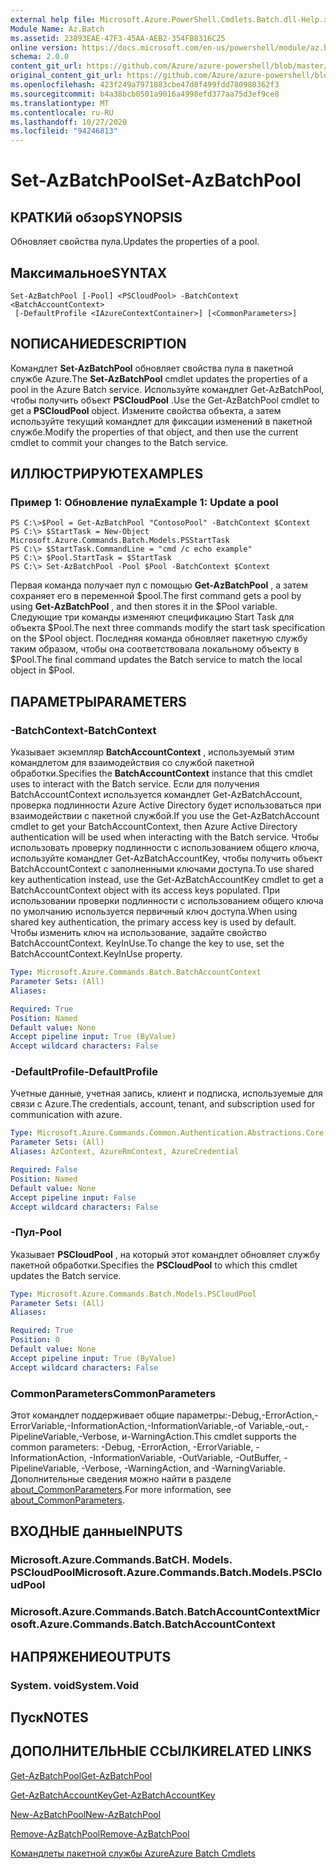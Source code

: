 ```yaml
---
external help file: Microsoft.Azure.PowerShell.Cmdlets.Batch.dll-Help.xml
Module Name: Az.Batch
ms.assetid: 23893EAE-47F3-45AA-AEB2-354FB8316C25
online version: https://docs.microsoft.com/en-us/powershell/module/az.batch/set-azbatchpool
schema: 2.0.0
content_git_url: https://github.com/Azure/azure-powershell/blob/master/src/Batch/Batch/help/Set-AzBatchPool.md
original_content_git_url: https://github.com/Azure/azure-powershell/blob/master/src/Batch/Batch/help/Set-AzBatchPool.md
ms.openlocfilehash: 423f249a7971883cbe47d8f499fdd780980362f3
ms.sourcegitcommit: b4a38bcb0501a9016a4998efd377aa75d3ef9ce8
ms.translationtype: MT
ms.contentlocale: ru-RU
ms.lasthandoff: 10/27/2020
ms.locfileid: "94246813"
---
```

# <span data-ttu-id="0f3b7-101">Set-AzBatchPool</span><span class="sxs-lookup"><span data-stu-id="0f3b7-101">Set-AzBatchPool</span></span>

## <span data-ttu-id="0f3b7-102">КРАТКИй обзор</span><span class="sxs-lookup"><span data-stu-id="0f3b7-102">SYNOPSIS</span></span>
<span data-ttu-id="0f3b7-103">Обновляет свойства пула.</span><span class="sxs-lookup"><span data-stu-id="0f3b7-103">Updates the properties of a pool.</span></span>

## <span data-ttu-id="0f3b7-104">Максимальное</span><span class="sxs-lookup"><span data-stu-id="0f3b7-104">SYNTAX</span></span>

```
Set-AzBatchPool [-Pool] <PSCloudPool> -BatchContext <BatchAccountContext>
 [-DefaultProfile <IAzureContextContainer>] [<CommonParameters>]
```

## <span data-ttu-id="0f3b7-105">NОПИСАНИЕ</span><span class="sxs-lookup"><span data-stu-id="0f3b7-105">DESCRIPTION</span></span>
<span data-ttu-id="0f3b7-106">Командлет **Set-AzBatchPool** обновляет свойства пула в пакетной службе Azure.</span><span class="sxs-lookup"><span data-stu-id="0f3b7-106">The **Set-AzBatchPool** cmdlet updates the properties of a pool in the Azure Batch service.</span></span>
<span data-ttu-id="0f3b7-107">Используйте командлет Get-AzBatchPool, чтобы получить объект **PSCloudPool** .</span><span class="sxs-lookup"><span data-stu-id="0f3b7-107">Use the Get-AzBatchPool cmdlet to get a **PSCloudPool** object.</span></span>
<span data-ttu-id="0f3b7-108">Измените свойства объекта, а затем используйте текущий командлет для фиксации изменений в пакетной службе.</span><span class="sxs-lookup"><span data-stu-id="0f3b7-108">Modify the properties of that object, and then use the current cmdlet to commit your changes to the Batch service.</span></span>

## <span data-ttu-id="0f3b7-109">ИЛЛЮСТРИРУЮТ</span><span class="sxs-lookup"><span data-stu-id="0f3b7-109">EXAMPLES</span></span>

### <span data-ttu-id="0f3b7-110">Пример 1: Обновление пула</span><span class="sxs-lookup"><span data-stu-id="0f3b7-110">Example 1: Update a pool</span></span>
```
PS C:\>$Pool = Get-AzBatchPool "ContosoPool" -BatchContext $Context
PS C:\> $StartTask = New-Object Microsoft.Azure.Commands.Batch.Models.PSStartTask
PS C:\> $StartTask.CommandLine = "cmd /c echo example"
PS C:\> $Pool.StartTask = $StartTask
PS C:\> Set-AzBatchPool -Pool $Pool -BatchContext $Context
```

<span data-ttu-id="0f3b7-111">Первая команда получает пул с помощью **Get-AzBatchPool** , а затем сохраняет его в переменной $pool.</span><span class="sxs-lookup"><span data-stu-id="0f3b7-111">The first command gets a pool by using **Get-AzBatchPool** , and then stores it in the $Pool variable.</span></span>
<span data-ttu-id="0f3b7-112">Следующие три команды изменяют спецификацию Start Task для объекта $Pool.</span><span class="sxs-lookup"><span data-stu-id="0f3b7-112">The next three commands modify the start task specification on the $Pool object.</span></span>
<span data-ttu-id="0f3b7-113">Последняя команда обновляет пакетную службу таким образом, чтобы она соответствовала локальному объекту в $Pool.</span><span class="sxs-lookup"><span data-stu-id="0f3b7-113">The final command updates the Batch service to match the local object in $Pool.</span></span>

## <span data-ttu-id="0f3b7-114">ПАРАМЕТРЫ</span><span class="sxs-lookup"><span data-stu-id="0f3b7-114">PARAMETERS</span></span>

### <span data-ttu-id="0f3b7-115">-BatchContext</span><span class="sxs-lookup"><span data-stu-id="0f3b7-115">-BatchContext</span></span>
<span data-ttu-id="0f3b7-116">Указывает экземпляр **BatchAccountContext** , используемый этим командлетом для взаимодействия со службой пакетной обработки.</span><span class="sxs-lookup"><span data-stu-id="0f3b7-116">Specifies the **BatchAccountContext** instance that this cmdlet uses to interact with the Batch service.</span></span>
<span data-ttu-id="0f3b7-117">Если для получения BatchAccountContext используется командлет Get-AzBatchAccount, проверка подлинности Azure Active Directory будет использоваться при взаимодействии с пакетной службой.</span><span class="sxs-lookup"><span data-stu-id="0f3b7-117">If you use the Get-AzBatchAccount cmdlet to get your BatchAccountContext, then Azure Active Directory authentication will be used when interacting with the Batch service.</span></span> <span data-ttu-id="0f3b7-118">Чтобы использовать проверку подлинности с использованием общего ключа, используйте командлет Get-AzBatchAccountKey, чтобы получить объект BatchAccountContext с заполненными ключами доступа.</span><span class="sxs-lookup"><span data-stu-id="0f3b7-118">To use shared key authentication instead, use the Get-AzBatchAccountKey cmdlet to get a BatchAccountContext object with its access keys populated.</span></span> <span data-ttu-id="0f3b7-119">При использовании проверки подлинности с использованием общего ключа по умолчанию используется первичный ключ доступа.</span><span class="sxs-lookup"><span data-stu-id="0f3b7-119">When using shared key authentication, the primary access key is used by default.</span></span> <span data-ttu-id="0f3b7-120">Чтобы изменить ключ на использование, задайте свойство BatchAccountContext. KeyInUse.</span><span class="sxs-lookup"><span data-stu-id="0f3b7-120">To change the key to use, set the BatchAccountContext.KeyInUse property.</span></span>

```yaml
Type: Microsoft.Azure.Commands.Batch.BatchAccountContext
Parameter Sets: (All)
Aliases:

Required: True
Position: Named
Default value: None
Accept pipeline input: True (ByValue)
Accept wildcard characters: False
```

### <span data-ttu-id="0f3b7-121">-DefaultProfile</span><span class="sxs-lookup"><span data-stu-id="0f3b7-121">-DefaultProfile</span></span>
<span data-ttu-id="0f3b7-122">Учетные данные, учетная запись, клиент и подписка, используемые для связи с Azure.</span><span class="sxs-lookup"><span data-stu-id="0f3b7-122">The credentials, account, tenant, and subscription used for communication with azure.</span></span>

```yaml
Type: Microsoft.Azure.Commands.Common.Authentication.Abstractions.Core.IAzureContextContainer
Parameter Sets: (All)
Aliases: AzContext, AzureRmContext, AzureCredential

Required: False
Position: Named
Default value: None
Accept pipeline input: False
Accept wildcard characters: False
```

### <span data-ttu-id="0f3b7-123">-Пул</span><span class="sxs-lookup"><span data-stu-id="0f3b7-123">-Pool</span></span>
<span data-ttu-id="0f3b7-124">Указывает **PSCloudPool** , на который этот командлет обновляет службу пакетной обработки.</span><span class="sxs-lookup"><span data-stu-id="0f3b7-124">Specifies the **PSCloudPool** to which this cmdlet updates the Batch service.</span></span>

```yaml
Type: Microsoft.Azure.Commands.Batch.Models.PSCloudPool
Parameter Sets: (All)
Aliases:

Required: True
Position: 0
Default value: None
Accept pipeline input: True (ByValue)
Accept wildcard characters: False
```

### <span data-ttu-id="0f3b7-125">CommonParameters</span><span class="sxs-lookup"><span data-stu-id="0f3b7-125">CommonParameters</span></span>
<span data-ttu-id="0f3b7-126">Этот командлет поддерживает общие параметры:-Debug,-ErrorAction,-ErrorVariable,-InformationAction,-InformationVariable,-of Variable,-out,-PipelineVariable,-Verbose, и-WarningAction.</span><span class="sxs-lookup"><span data-stu-id="0f3b7-126">This cmdlet supports the common parameters: -Debug, -ErrorAction, -ErrorVariable, -InformationAction, -InformationVariable, -OutVariable, -OutBuffer, -PipelineVariable, -Verbose, -WarningAction, and -WarningVariable.</span></span> <span data-ttu-id="0f3b7-127">Дополнительные сведения можно найти в разделе [about_CommonParameters](http://go.microsoft.com/fwlink/?LinkID=113216).</span><span class="sxs-lookup"><span data-stu-id="0f3b7-127">For more information, see [about_CommonParameters](http://go.microsoft.com/fwlink/?LinkID=113216).</span></span>

## <span data-ttu-id="0f3b7-128">ВХОДНЫЕ данные</span><span class="sxs-lookup"><span data-stu-id="0f3b7-128">INPUTS</span></span>

### <span data-ttu-id="0f3b7-129">Microsoft.Azure.Commands.BatCH. Models. PSCloudPool</span><span class="sxs-lookup"><span data-stu-id="0f3b7-129">Microsoft.Azure.Commands.Batch.Models.PSCloudPool</span></span>

### <span data-ttu-id="0f3b7-130">Microsoft.Azure.Commands.Batch.BatchAccountContext</span><span class="sxs-lookup"><span data-stu-id="0f3b7-130">Microsoft.Azure.Commands.Batch.BatchAccountContext</span></span>

## <span data-ttu-id="0f3b7-131">НАПРЯЖЕНИЕ</span><span class="sxs-lookup"><span data-stu-id="0f3b7-131">OUTPUTS</span></span>

### <span data-ttu-id="0f3b7-132">System. void</span><span class="sxs-lookup"><span data-stu-id="0f3b7-132">System.Void</span></span>

## <span data-ttu-id="0f3b7-133">Пуск</span><span class="sxs-lookup"><span data-stu-id="0f3b7-133">NOTES</span></span>

## <span data-ttu-id="0f3b7-134">ДОПОЛНИТЕЛЬНЫЕ ССЫЛКИ</span><span class="sxs-lookup"><span data-stu-id="0f3b7-134">RELATED LINKS</span></span>

[<span data-ttu-id="0f3b7-135">Get-AzBatchPool</span><span class="sxs-lookup"><span data-stu-id="0f3b7-135">Get-AzBatchPool</span></span>](./Get-AzBatchPool.md)

[<span data-ttu-id="0f3b7-136">Get-AzBatchAccountKey</span><span class="sxs-lookup"><span data-stu-id="0f3b7-136">Get-AzBatchAccountKey</span></span>](./Get-AzBatchAccountKey.md)

[<span data-ttu-id="0f3b7-137">New-AzBatchPool</span><span class="sxs-lookup"><span data-stu-id="0f3b7-137">New-AzBatchPool</span></span>](./New-AzBatchPool.md)

[<span data-ttu-id="0f3b7-138">Remove-AzBatchPool</span><span class="sxs-lookup"><span data-stu-id="0f3b7-138">Remove-AzBatchPool</span></span>](./Remove-AzBatchPool.md)

[<span data-ttu-id="0f3b7-139">Командлеты пакетной службы Azure</span><span class="sxs-lookup"><span data-stu-id="0f3b7-139">Azure Batch Cmdlets</span></span>](/powershell/module/Az.Batch/)
